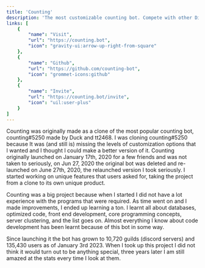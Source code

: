 ```yaml
---
title: 'Counting'
description: 'The most customizable counting bot. Compete with other Discord servers to get the highest count.'
links: [
    {
        "name": "Visit",
        "url": "https://counting.bot",
        "icon": "gravity-ui:arrow-up-right-from-square"
    },
    {
        "name": "Github",
        "url": "https://github.com/counting-bot",
        "icon": "grommet-icons:github"
    },
    {
        "name": "Invite",
        "url": "https://counting.bot/invite",
        "icon": "uil:user-plus"
    }
]
---
```


Counting was originally made as a clone of the most popular counting bot, counting#5250 made by Duck and tt2468. I was cloning counting#5250 because It was (and still is) missing the levels of customization options that I wanted and I thought I could make a better version of it. Counting originally launched on January 17th, 2020 for a few friends and was not taken to seriously, on Jun 27, 2020 the original bot was deleted and re-launched on June 27th, 2020, the relaunched version I took seriously. I started working on unique features that users asked for, taking the project from a clone to its own unique product.

Counting was a big project because when I started I did not have a lot experience with the programs that were required. As time went on and I made improvements, I ended up learning a ton. I learnt all about databases, optimized code, front end development, core programming concepts, server clustering, and the list goes on. Almost everything I know about code development has been learnt because of this bot in some way.

Since launching it the bot has grown to 10,720 guilds (discord servers) and 135,430 users as of January 3rd 2023. When I took up this project I did not think it would turn out to be anything special, three years later I am still amazed at the stats every time I look at them.